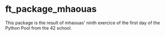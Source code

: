 # ft_package_mhaouas
This package is the result of mhaouas' ninth exercice of the first day of the Python Pool from the 42 school.